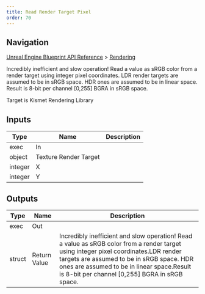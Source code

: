 ```yaml
---
title: Read Render Target Pixel
order: 70
---
```

## Navigation

[Unreal Engine Blueprint API Reference](https://dev.epicgames.com/documentation/en-us/unreal-engine/BlueprintAPI) > [Rendering](https://dev.epicgames.com/documentation/en-us/unreal-engine/BlueprintAPI/Rendering)

Incredibly inefficient and slow operation! Read a value as sRGB color from a render target using integer pixel coordinates.
LDR render targets are assumed to be in sRGB space. HDR ones are assumed to be in linear space.
Result is 8-bit per channel \[0,255\] BGRA in sRGB space.

Target is Kismet Rendering Library

## Inputs

| Type | Name | Description |
| --- | --- | --- |
| exec | In |  |
| object | Texture Render Target |  |
| integer | X |  |
| integer | Y |  |

## Outputs

| Type | Name | Description |
| --- | --- | --- |
| exec | Out |  |
| struct | Return Value | Incredibly inefficient and slow operation! Read a value as sRGB color from a render target using integer pixel coordinates.LDR render targets are assumed to be in sRGB space. HDR ones are assumed to be in linear space.Result is 8-bit per channel \[0,255\] BGRA in sRGB space. |
